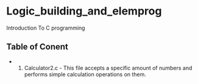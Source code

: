# Logic_building_and_elemprog
Introduction To C programming

## Table of Conent
* 1. Calculator2.c - This file accepts a specific amount of numbers and performs simple calculation operations on them.
